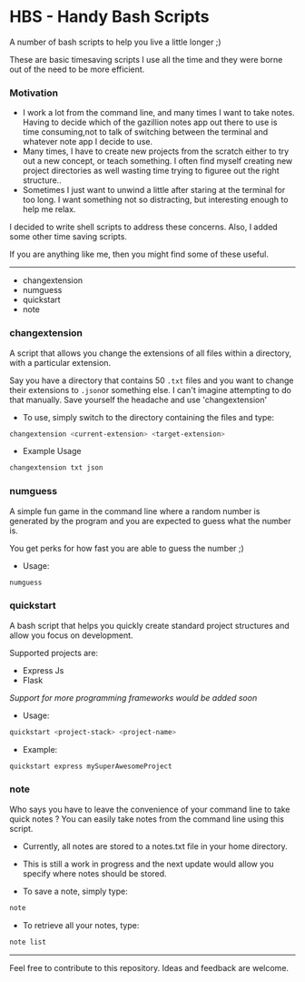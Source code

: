 # HBS - Handy Bash Scripts
A number of bash scripts to help you live a little longer ;)

These are basic timesaving scripts I use all the time and they were borne out of the need to be more efficient.

### Motivation

+ I work a lot from the command line, and many times I want to take notes. Having to decide which of the gazillion notes app out there to use is time consuming,not to talk of switching between the terminal and whatever note app I decide to use.
+ Many times, I have to create new projects from the scratch either to try out a new concept, or teach something. I often find myself creating new project directories as well wasting time trying to figuree out the right structure..
+ Sometimes I just want to unwind a little after staring at the terminal for too long. I want something not so distracting, but interesting enough to help me relax.


I decided to write shell scripts to address these concerns. Also, I added some other time saving scripts.

If you are anything like me, then you might find some of these useful.

---


+ changextension
+ numguess
+ quickstart
+ note


### changextension
A script that allows you change the extensions of all files within a directory, with a particular extension.

Say you have a directory that contains 50 `.txt` files and you want to change their extensions to `.json`or something else.
I can't imagine attempting to do that manually. Save yourself the headache and use 'changextension'

+ To use, simply switch to the directory containing the files and type:

```bash
changextension <current-extension> <target-extension>
```

+ Example Usage 

```bash
changextension txt json
```


### numguess
A simple fun game in the command line where a random number is generated by the program and you are expected to guess what the number is.

You get perks for how fast you are able to guess the number ;)

+ Usage: 

```bash
numguess
```


### quickstart
A bash script that helps you quickly create standard project structures and allow you focus on development.

Supported projects are:
+ Express Js
+ Flask

*Support for more programming frameworks would be added soon*

+ Usage:

```bash
quickstart <project-stack> <project-name>
```

+ Example:

```bash
quickstart express mySuperAwesomeProject
```


### note
Who says you have to leave the convenience of your command line to take quick notes ?
You can easily take notes from the command line using this script.
+ Currently, all notes are stored to a notes.txt file in your home directory.
+ This is still a work in progress and the next update would allow you specify where notes should be stored.

+ To save a note, simply type:

```bash
note
```

+ To retrieve all your notes, type: 

```bash
note list
```


---

Feel free to contribute to this repository.
Ideas and feedback are welcome.
